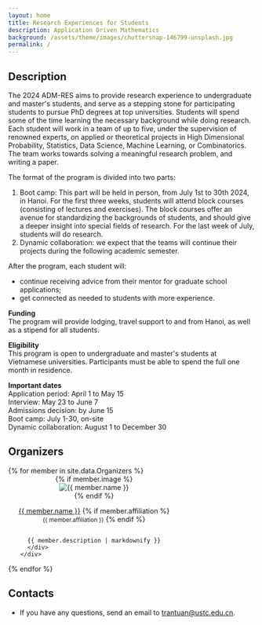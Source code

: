```yaml
---
layout: home
title: Research Experiences for Students
description: Application Driven Mathematics
background: /assets/theme/images/chuttersnap-146799-unsplash.jpg
permalink: /
---
```

## Description 

<p>
The 2024 ADM-RES aims to provide research experience to undergraduate and master's students, and serve as a
stepping stone for participating students to pursue PhD degrees at top universities. Students will spend
some of the time learning the necessary background while doing research. Each student will work in a
team of up to five, under the supervision of renowned experts, on applied or theoretical projects in High
Dimensional Probability, Statistics, Data Science, Machine Learning, or Combinatorics. The team works
towards solving a meaningful research problem, and writing a paper.
</p>  
The format of the program is divided into two parts:
<ol>
  <li>
Boot camp: This part will be held in person, from July 1st to 30th 2024, in Hanoi. For the first
three weeks, students will attend block courses (consisting of lectures and exercises). The block
courses offer an avenue for standardizing the backgrounds of students, and should give a deeper
insight into special fields of research. For the last week of July, students will do research.</li>
  <li>
Dynamic collaboration: we expect that the teams will continue their projects during the
following academic semester.</li>
</ol>
After the program, each student will:
<ul>
  <li>
    continue receiving advice from their mentor for graduate school applications;</li>
  <li>
    get connected as needed to students with more experience.</li>
</ul>

<b>Funding</b> <br>
The program will provide lodging, travel support to and from Hanoi, as well as a stipend for all students.<br>

<b>Eligibility</b> <br>
This program is open to undergraduate and master's students at Vietnamese universities. Participants must be able to spend the full one month in residence.

<b>Important dates</b> <br>
Application period: April 1 to May 15 <br>
Interview: May 23 to June 7 <br>
Admissions decision: by June 15 <br>
Boot camp: July 1-30, on-site <br>
Dynamic collaboration: August 1 to December 30

## Organizers
<div class="row cards mt-4">
{% for member in site.data.Organizers %}
  <div class="d-flex team-member col-md-6" style="justify-content: center;">
    <div class="flex-shrink-0 me-3" style="width: 350px;">
      <div style="position: relative;display: flex;justify-content: center;flex-wrap: wrap;flex-direction: column;align-items: center;">
        {% if member.image %}
        <img src="{{ member.image | relative_url }}" alt="{{ member.name }}">
      {% endif %}
        <p id="{{ member.name | strip | url_encode }}" style="text-align: center;">
        <a href="{{ member.homepage }}">{{ member.name }}</a>
        {% if member.affiliation %}
          <br><small class="text-muted">{{ member.affiliation }}</small>
        {% endif %}
      </p>

      {{ member.description | markdownify }}  
      </div>
    </div>
    
  </div>
{% endfor %}
</div>

## Contacts
- If you have any questions, send an email to <a href="mailto:trantuan@ustc.edu.cn">trantuan@ustc.edu.cn</a>.
